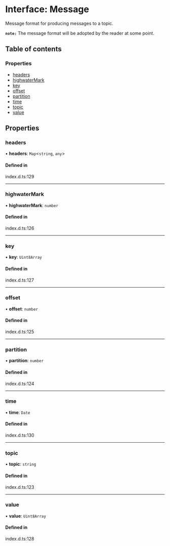 # Interface: Message

Message format for producing messages to a topic.

**`note:`** The message format will be adopted by the reader at some point.

## Table of contents

### Properties

- [headers](Message.md#headers)
- [highwaterMark](Message.md#highwatermark)
- [key](Message.md#key)
- [offset](Message.md#offset)
- [partition](Message.md#partition)
- [time](Message.md#time)
- [topic](Message.md#topic)
- [value](Message.md#value)

## Properties

### headers

• **headers**: `Map`<`string`, `any`\>

#### Defined in

index.d.ts:129

___

### highwaterMark

• **highwaterMark**: `number`

#### Defined in

index.d.ts:126

___

### key

• **key**: `Uint8Array`

#### Defined in

index.d.ts:127

___

### offset

• **offset**: `number`

#### Defined in

index.d.ts:125

___

### partition

• **partition**: `number`

#### Defined in

index.d.ts:124

___

### time

• **time**: `Date`

#### Defined in

index.d.ts:130

___

### topic

• **topic**: `string`

#### Defined in

index.d.ts:123

___

### value

• **value**: `Uint8Array`

#### Defined in

index.d.ts:128
